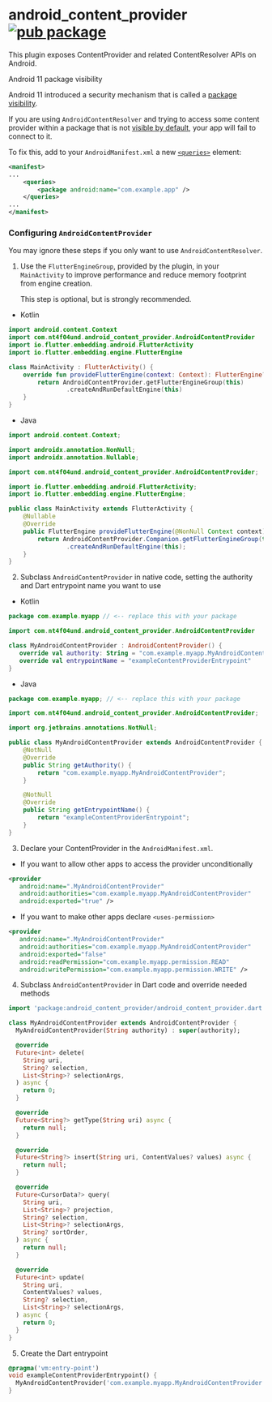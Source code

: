 # android_content_provider [![pub package](https://img.shields.io/pub/v/android_content_provider.svg)](https://pub.dev/packages/android_content_provider)

This plugin exposes ContentProvider and related ContentResolver APIs on Android.

 Android 11 package visibility

Android 11 introduced a security mechanism that is called a [package visibility](https://developer.android.com/training/package-visibility).

If you are using `AndroidContentResolver` and trying to access some content provider within a package that is not
[visible by default](https://developer.android.com/training/package-visibility/automatic),
your app will fail to connect to it.

To fix this, add to your `AndroidManifest.xml` a new [`<queries>`](https://developer.android.com/guide/topics/manifest/queries-element) element:

```xml
<manifest>
...
    <queries>
        <package android:name="com.example.app" />
    </queries>
...
</manifest>
```

### Configuring `AndroidContentProvider`

You may ignore these steps if you only want to use `AndroidContentResolver`.

1. Use the `FlutterEngineGroup`, provided by the plugin, in your `MainActivity`
   to improve performance and reduce memory footprint from engine creation.

   This step is optional, but is strongly recommended.

* Kotlin

```kotlin
import android.content.Context
import com.nt4f04und.android_content_provider.AndroidContentProvider
import io.flutter.embedding.android.FlutterActivity
import io.flutter.embedding.engine.FlutterEngine

class MainActivity : FlutterActivity() {
    override fun provideFlutterEngine(context: Context): FlutterEngine? {
        return AndroidContentProvider.getFlutterEngineGroup(this)
                .createAndRunDefaultEngine(this)
    }
}
```

* Java

```java
import android.content.Context;

import androidx.annotation.NonNull;
import androidx.annotation.Nullable;

import com.nt4f04und.android_content_provider.AndroidContentProvider;

import io.flutter.embedding.android.FlutterActivity;
import io.flutter.embedding.engine.FlutterEngine;

public class MainActivity extends FlutterActivity {
    @Nullable
    @Override
    public FlutterEngine provideFlutterEngine(@NonNull Context context) {
        return AndroidContentProvider.Companion.getFlutterEngineGroup(this)
                .createAndRunDefaultEngine(this);
    }
}
```

2. Subclass `AndroidContentProvider` in native code, setting the authority and Dart entrypoint name you want to use

* Kotlin

```kotlin
package com.example.myapp // <-- replace this with your package

import com.nt4f04und.android_content_provider.AndroidContentProvider

class MyAndroidContentProvider : AndroidContentProvider() {
   override val authority: String = "com.example.myapp.MyAndroidContentProvider"
   override val entrypointName = "exampleContentProviderEntrypoint"
}
```

* Java

```java
package com.example.myapp; // <-- replace this with your package

import com.nt4f04und.android_content_provider.AndroidContentProvider;

import org.jetbrains.annotations.NotNull;

public class MyAndroidContentProvider extends AndroidContentProvider {
    @NotNull
    @Override
    public String getAuthority() {
        return "com.example.myapp.MyAndroidContentProvider";
    }

    @NotNull
    @Override
    public String getEntrypointName() {
        return "exampleContentProviderEntrypoint";
    }
}
```

3. Declare your ContentProvider in the `AndroidManifest.xml`.

* If you want to allow other apps to access the provider unconditionally

```xml
<provider
   android:name=".MyAndroidContentProvider"
   android:authorities="com.example.myapp.MyAndroidContentProvider"
   android:exported="true" />
```

* If you want to make other apps declare `<uses-permission>`

```xml
<provider
   android:name=".MyAndroidContentProvider"
   android:authorities="com.example.myapp.MyAndroidContentProvider"
   android:exported="false"
   android:readPermission="com.example.myapp.permission.READ"
   android:writePermission="com.example.myapp.permission.WRITE" />
```

4. Subclass `AndroidContentProvider` in Dart code and override needed methods

```dart
import 'package:android_content_provider/android_content_provider.dart';

class MyAndroidContentProvider extends AndroidContentProvider {
  MyAndroidContentProvider(String authority) : super(authority);

  @override
  Future<int> delete(
    String uri,
    String? selection,
    List<String>? selectionArgs,
  ) async {
    return 0;
  }

  @override
  Future<String?> getType(String uri) async {
    return null;
  }

  @override
  Future<String?> insert(String uri, ContentValues? values) async {
    return null;
  }

  @override
  Future<CursorData?> query(
    String uri,
    List<String>? projection,
    String? selection,
    List<String>? selectionArgs,
    String? sortOrder,
  ) async {
    return null;
  }

  @override
  Future<int> update(
    String uri,
    ContentValues? values,
    String? selection,
    List<String>? selectionArgs,
  ) async {
    return 0;
  }
}
```

5. Create the Dart entrypoint

```dart
@pragma('vm:entry-point')
void exampleContentProviderEntrypoint() {
  MyAndroidContentProvider('com.example.myapp.MyAndroidContentProvider');
}
```
